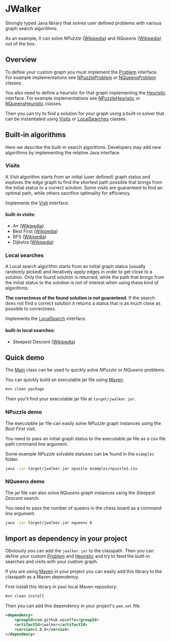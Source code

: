 # JWalker
Strongly typed Java library that solves user defined problems with various graph search algorithms.

As an example, it can solve *NPuzzle* ([Wikipedia](https://en.wikipedia.org/wiki/15_puzzle)) and *NQueens* ([Wikipedia](https://en.wikipedia.org/wiki/Eight_queens_puzzle)) out of the box.

## Overview
To define your custom graph you must implement the [Problem](src/main/java/eth/epieffe/jwalker/Problem.java) interface. For example implementations see [NPuzzleProblem](src/main/java/eth/epieffe/jwalker/npuzzle/NPuzzleProblem.java) or [NQueensProblem](src/main/java/eth/epieffe/jwalker/nqueens/NQueensProblem.java) classes.

You also need to define a heuristic for that graph implementing the [Heuristic](src/main/java/eth/epieffe/jwalker/Heuristic.java) interface. For example implementations see [NPuzzleHeuristic](src/main/java/eth/epieffe/jwalker/npuzzle/NPuzzleHeuristic.java) or [NQueensHeuristic](src/main/java/eth/epieffe/jwalker/nqueens/NQueensHeuristic.java) classes.

Then you can try to find a solution for your graph using a built-in solver that can be instantiated using [Visits](src/main/java/eth/epieffe/jwalker/Visits.java) or [LocalSearches](src/main/java/eth/epieffe/jwalker/LocalSearches.java) classes.

## Built-in algorithms
Here we describe the built-in search algorithms. Developers may add new algorithms by implementing the relative Java interface.

### Visits
A Visit algorithm starts from an initial (user defined) graph status and explores the edge graph to find the shortest path possible that brings from the initial status to a correct solution. Some visits are guaranteed to find an optimal path, while others sacrifice optimality for efficiency.

Implements the [Visit](src/main/java/eth/epieffe/jwalker/Visit.java) interface.

#### built-in visits:
- A* ([Wikipedia](https://en.wikipedia.org/wiki/A*_search_algorithm))
- Best First ([Wikipedia](https://en.wikipedia.org/wiki/Best-first_search))
- BFS ([Wikipedia](https://en.wikipedia.org/wiki/Breadth-first_search))
- Dijkstra ([Wikipedia](https://en.wikipedia.org/wiki/Dijkstra%27s_algorithm))

### Local searches
A Local search algorithm starts from an initial graph status (usually randomly picked) and iteratively apply edges in order to get close to a solution. Only the found solution is returned, while the path that brings from the initial status to the solution is not of interest when using these kind of algorithms.

**The correctness of the found solution is not guaranteed**. If the search does not find a correct solution it returns a status that is as much close as possible to correctness.

Implements the [LocalSearch](src/main/java/eth/epieffe/jwalker/LocalSearch.java) interface.
#### built-in local searches:
- Steepest Descent ([Wikipedia](https://en.wikipedia.org/wiki/Gradient_descent))

## Quick demo
The [Main](src/main/java/eth/epieffe/jwalker/example/Main.java) class can be used to quickly solve *NPuzzle* or *NQueens* problems.

You can quickly build an executable jar file using [Maven](https://maven.apache.org/).
```bash
mvn clean package
```

Then you'll find your executable jar file at `target/jwalker.jar`.

### NPuzzle demo
The executable jar file can easily solve *NPuzzle* graph instances using the *Best First* visit.

You need to pass an initial graph status to the executable jar file as a csv file path command line argument.

Some example *NPuzzle* solvable statuses can be found in the `examples` folder.

```bash
java -jar target/jwalker.jar npuzzle examples/npuzzle1.csv
```

### NQueens demo
The jar file can also solve *NQueens* graph instances using the *Steepest Descent* search.

You need to pass the number of queens in the chess board as a command line argument.

```bash
java -jar target/jwalker.jar nqueens 8
```

## Import as dependency in your project
Obviously you can add the `jwalker.jar` to the classpath. Then you can define your custom [Problem](src/main/java/eth/epieffe/jwalker/Problem.java) and [Heuristic](src/main/java/eth/epieffe/jwalker/Heuristic.java) and try to feed the built-in searches and visits with your custom graph.

If you are using [Maven](https://maven.apache.org/) in your project you can easily add this library to the classpath as a Maven dependency.

First install this library in your local Maven repository:
```bash
mvn clean install
```

Then you can add this dependency in your project's `pom.xml` file.
```xml
<dependency>
    <groupId>com.github.epieffe</groupId>
    <artifactId>jwalker</artifactId>
    <version>1.0.0</version>
</dependency>
```

